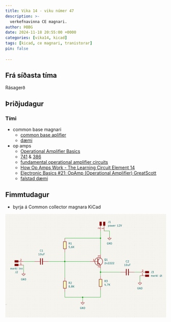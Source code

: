 ```yaml
---
title: Vika 14 - viku númer 47
description: >-
  verkefnavinna CE magnari.
author: ÞBBG
date: 2024-11-18 20:55:00 +0000
categories: [vika14, kicad]
tags: [kicad, ce magnari, tranistorar]
pin: false

---
```

## Frá síðasta tíma

Rásagerð

## Þriðjudagur 

### Tími

- common base magnari
  - [common base aplifier](https://www.electronics-tutorials.ws/amplifier/common-base-amplifier.html)
  - [dæmi](https://www.circuitlab.com/circuit/he4742/basic-common-base-amplifier-analysis/)
- op amps
  - [Operational Amplifier Basics](https://www.electronics-tutorials.ws/opamp/opamp_1.html) 
  - [741](https://www.ti.com/lit/ds/symlink/lm741.pdf?ts=1731980285608&ref_url=https%253A%252F%252Fwww.google.com%252F) &  [386](https://www.ti.com/lit/ds/symlink/lm386.pdf)
  - [fundamental operational amplifier circuits](https://www.arrow.com/en/research-and-events/articles/fundamentals-of-op-amp-circuits)
  - [How Op Amps Work - The Learning Circuit Element 14](https://www.youtube.com/watch?v=kbVqTMy8HMg)
  - [Electronic Basics #21: OpAmp (Operational Amplifier) GreatScott](https://www.youtube.com/watch?v=kqCV-HGJc6A)
  - [falstad dæmi](https://www.falstad.com/circuit/e-opamp.html)


## Fimmtudagur

- byrja á Common collector magnara KiCad


![magnari_cc](/assets/img/image.png)


